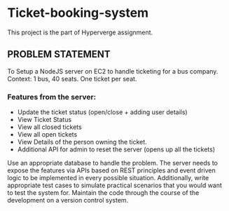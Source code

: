 # Ticket-booking-system
This project is the part of Hyperverge assignment.


## PROBLEM STATEMENT
To Setup a NodeJS server on EC2 to handle ticketing for a bus company.
Context:
1 bus, 40 seats. One ticket per seat.
### Features from the server:
* Update the ticket status (open/close + adding user details)
* View Ticket Status
* View all closed tickets
* View all open tickets
* View Details of the person owning the ticket.
* Additional API for admin to reset the server (opens up all the tickets)

Use an appropriate database to handle the problem. The server needs to expose the features via APIs
based on REST principles and event driven logic to be implemented in every possible situation.
Additionally, write appropriate test cases to simulate practical scenarios that you would want to test the
system for. Maintain the code through the course of the development on a version control system.
